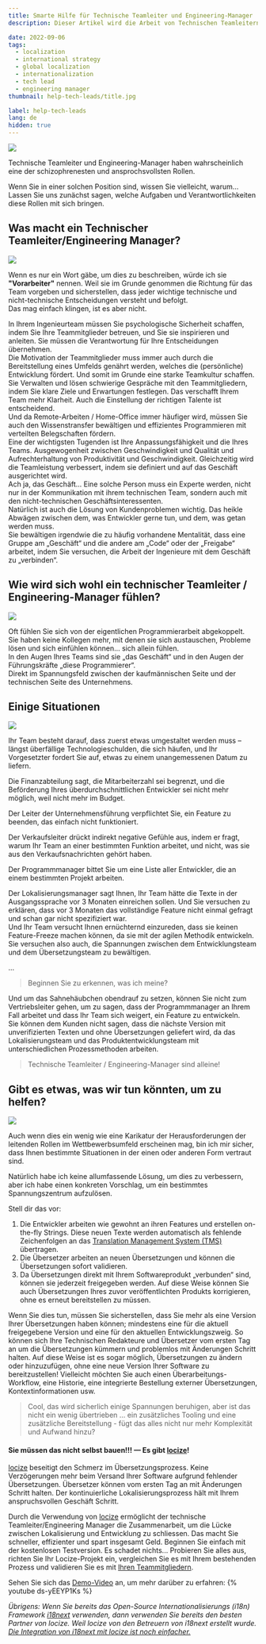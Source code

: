 ```yaml
---
title: Smarte Hilfe für Technische Teamleiter und Engineering-Manager
description: Dieser Artikel wird die Arbeit von Technischen Teamleitern und Engineering-Managern mit einem klugen Ratschlag zum Thema Lokalisierung erleichtern.

date: 2022-09-06
tags:
  - localization
  - international strategy
  - global localization
  - internationalization
  - tech lead
  - engineering manager
thumbnail: help-tech-leads/title.jpg

label: help-tech-leads
lang: de
hidden: true
---
```


![](../help-tech-leads/title.jpg)

Technische Teamleiter und Engineering-Manager haben wahrscheinlich eine der schizophrenesten und ansprochsvollsten Rollen.

Wenn Sie in einer solchen Position sind, wissen Sie vielleicht, warum...
<br />
Lassen Sie uns zunächst sagen, welche Aufgaben und Verantwortlichkeiten diese Rollen mit sich bringen.

## Was macht ein Technischer Teamleiter/Engineering Manager?

![](../help-tech-leads/foreman.jpg)

Wenn es nur ein Wort gäbe, um dies zu beschreiben, würde ich sie **"Vorarbeiter"** nennen.
Weil sie im Grunde genommen die Richtung für das Team vorgeben und sicherstellen, dass jeder wichtige technische und nicht-technische Entscheidungen versteht und befolgt.
<br />
Das mag einfach klingen, ist es aber nicht.

In Ihrem Ingenieurteam müssen Sie psychologische Sicherheit schaffen, indem Sie Ihre Teammitglieder betreuen, und Sie sie inspirieren und anleiten.
Sie müssen die Verantwortung für Ihre Entscheidungen übernehmen.
<br />
Die Motivation der Teammitglieder muss immer auch durch die Bereitstellung eines Umfelds genährt werden, welches die (persönliche) Entwicklung fördert. Und somit im Grunde eine starke Teamkultur schaffen.
<br />
Sie Verwalten und lösen schwierige Gespräche mit den Teammitgliedern, indem Sie klare Ziele und Erwartungen festlegen. Das verschafft Ihrem Team mehr Klarheit. Auch die Einstellung der richtigen Talente ist entscheidend.
<br />
Und da Remote-Arbeiten / Home-Office immer häufiger wird, müssen Sie auch den Wissenstransfer bewältigen und effizientes Programmieren mit verteilten Belegschaften fördern.
<br />
Eine der wichtigsten Tugenden ist Ihre Anpassungsfähigkeit und die Ihres Teams.
Ausgewogenheit zwischen Geschwindigkeit und Qualität und Aufrechterhaltung von Produktivität und Geschwindigkeit.
Gleichzeitig wird die Teamleistung verbessert, indem sie definiert und auf das Geschäft ausgerichtet wird.
<br />
Ach ja, das Geschäft...
Eine solche Person muss ein Experte werden, nicht nur in der Kommunikation mit ihrem technischen Team, sondern auch mit den nicht-technischen Geschäftsinteressenten.
<br />
Natürlich ist auch die Lösung von Kundenproblemen wichtig.
Das heikle Abwägen zwischen dem, was Entwickler gerne tun, und dem, was getan werden muss.
<br />
Sie bewältigen irgendwie die zu häufig vorhandene Mentalität, dass eine Gruppe am „Geschäft“ und die andere am „Code“ oder der „Freigabe“ arbeitet, indem Sie versuchen, die Arbeit der Ingenieure mit dem Geschäft zu „verbinden“.


## Wie wird sich wohl ein technischer Teamleiter / Engineering-Manager fühlen?

![](../help-tech-leads/alone.jpg)

Oft fühlen Sie sich von der eigentlichen Programmierarbeit abgekoppelt.
<br />
Sie haben keine Kollegen mehr, mit denen sie sich austauschen, Probleme lösen und sich einfühlen können... sich allein fühlen.
<br />
In den Augen Ihres Teams sind sie „das Geschäft“ und in den Augen der Führungskräfte „diese Programmierer“.
<br />
Direkt im Spannungsfeld zwischen der kaufmännischen Seite und der technischen Seite des Unternehmens.


## Einige Situationen

![](../help-tech-leads/discuss.png)

Ihr Team besteht darauf, dass zuerst etwas umgestaltet werden muss – längst überfällige Technologieschulden, die sich häufen, und Ihr Vorgesetzter fordert Sie auf, etwas zu einem unangemessenen Datum zu liefern.

Die Finanzabteilung sagt, die Mitarbeiterzahl sei begrenzt, und die Beförderung Ihres überdurchschnittlichen Entwickler sei nicht mehr möglich, weil nicht mehr im Budget.

Der Leiter der Unternehmensführung verpflichtet Sie, ein Feature zu beenden, das einfach nicht funktioniert.

Der Verkaufsleiter drückt indirekt negative Gefühle aus, indem er fragt, warum Ihr Team an einer bestimmten Funktion arbeitet, und nicht, was sie aus den Verkaufsnachrichten gehört haben.

Der Programmmanager bittet Sie um eine Liste aller Entwickler, die an einem bestimmten Projekt arbeiten.

Der Lokalisierungsmanager sagt Ihnen, Ihr Team hätte die Texte in der Ausgangssprache vor 3 Monaten einreichen sollen. Und Sie versuchen zu erklären, dass vor 3 Monaten das vollständige Feature nicht einmal gefragt und schan gar nicht spezifiziert war.
<br />
Und Ihr Team versucht Ihnen ernüchternd einzureden, dass sie keinen Feature-Freeze machen können, da sie mit der agilen Methodik entwickeln.
<br />
Sie versuchen also auch, die Spannungen zwischen dem Entwicklungsteam und dem Übersetzungsteam zu bewältigen.

...

>Beginnen Sie zu erkennen, was ich meine?

Und um das Sahnehäubchen obendrauf zu setzen, können Sie nicht zum Vertriebsleiter gehen, um zu sagen, dass der Programmmanager an Ihrem Fall arbeitet und dass Ihr Team sich weigert, ein Feature zu entwickeln.
<br />
Sie können dem Kunden nicht sagen, dass die nächste Version mit unverifizierten Texten und ohne Übersetzungen geliefert wird, da das Lokalisierungsteam und das Produktentwicklungsteam mit unterschiedlichen Prozessmethoden arbeiten.

>Technische Teamleiter / Engineering-Manager sind alleine!


## Gibt es etwas, was wir tun könnten, um zu helfen?

![](../help-tech-leads/solution.jpg)

Auch wenn dies ein wenig wie eine Karikatur der Herausforderungen der leitenden Rollen im Wettbewerbsumfeld erscheinen mag, bin ich mir sicher, dass Ihnen bestimmte Situationen in der einen oder anderen Form vertraut sind.

Natürlich habe ich keine allumfassende Lösung, um dies zu verbessern, aber ich habe einen konkreten Vorschlag, um ein bestimmtes Spannungszentrum aufzulösen.

Stell dir das vor:

1. Die Entwickler arbeiten wie gewohnt an ihren Features und erstellen on-the-fly Strings. Diese neuen Texte werden automatisch als fehlende Zeichenfolgen an das [Translation Management System (TMS)](../i18n-l10n-t9n-tms/#tms) übertragen.
2. Die Übersetzer arbeiten an neuen Übersetzungen und können die Übersetzungen sofort validieren.
3. Da Übersetzungen direkt mit Ihrem Softwareprodukt „verbunden“ sind, können sie jederzeit freigegeben werden. Auf diese Weise können Sie auch Übersetzungen Ihres zuvor veröffentlichten Produkts korrigieren, ohne es erneut bereitstellen zu müssen.

Wenn Sie dies tun, müssen Sie sicherstellen, dass Sie mehr als eine Version Ihrer Übersetzungen haben können; mindestens eine für die aktuell freigegebene Version und eine für den aktuellen Entwicklungszweig. So können sich Ihre Technischen Redakteure und Übersetzer vom ersten Tag an um die Übersetzungen kümmern und problemlos mit Änderungen Schritt halten. Auf diese Weise ist es sogar möglich, Übersetzungen zu ändern oder hinzuzufügen, ohne eine neue Version Ihrer Software zu bereitzustellen!
Vielleicht möchten Sie auch einen Überarbeitungs-Workflow, eine Historie, eine integrierte Bestellung externer Übersetzungen, Kontextinformationen usw.

>Cool, das wird sicherlich einige Spannungen beruhigen, aber ist das nicht ein wenig übertrieben ... ein zusätzliches Tooling und eine zusätzliche Bereitstellung - fügt das alles nicht nur mehr Komplexität und Aufwand hinzu?

#### Sie müssen das nicht selbst bauen!!! — Es gibt [locize](https://locize.com)!

[locize](https://locize.com) beseitigt den Schmerz im Übersetzungsprozess. Keine Verzögerungen mehr beim Versand Ihrer Software aufgrund fehlender Übersetzungen. Übersetzer können vom ersten Tag an mit Änderungen Schritt halten. Der kontinuierliche Lokalisierungsprozess hält mit Ihrem anspruchsvollen Geschäft Schritt.

Durch die Verwendung von [locize](https://locize.com) ermöglicht der technische Teamleiter/Engineering Manager die Zusammenarbeit, um die Lücke zwischen Lokalisierung und Entwicklung zu schliessen. Das macht Sie schneller, effizienter und spart insgesamt Geld. Beginnen Sie einfach mit der kostenlosen Testversion. Es schadet nichts... Probieren Sie alles aus, richten Sie Ihr Locize-Projekt ein, vergleichen Sie es mit Ihrem bestehenden Prozess und validieren Sie es mit [Ihren Teammitgliedern](/for-your-team.html).

Sehen Sie sich das [Demo-Video](https://youtu.be/ds-yEEYP1Ks) an, um mehr darüber zu erfahren:
{% youtube ds-yEEYP1Ks %}

*Übrigens: Wenn Sie bereits das Open-Source Internationalisierungs (i18n) Framework [i18next](https://www.i18next.com) verwenden, dann verwenden Sie bereits den besten Partner von locize. Weil locize von den Betreuern von i18next erstellt wurde. [Die Integration von i18next mit locize ist noch einfacher.](/i18next.html#already-using-i18next)*
